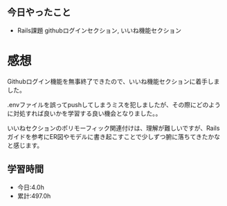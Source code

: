 ## 今日やったこと
- Rails課題 githubログインセクション, いいね機能セクション

# 感想
Githubログイン機能を無事終了できたので、いいね機能セクションに着手しました。

.envファイルを誤ってpushしてしまうミスを犯しましたが、その際にどのように対処すれば良いかを学習する良い機会となりました。。

いいねセクションのポリモーフィック関連付けは、理解が難しいですが、Railsガイドを参考にER図やモデルに書き起こすことで少しずつ腑に落ちてきたかなと感じます。

## 学習時間
- 今日:4.0h
- 累計:497.0h
